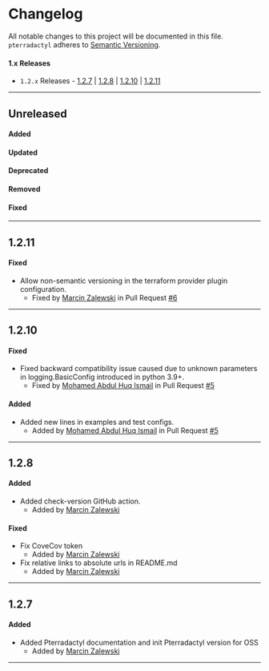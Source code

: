 # Changelog

All notable changes to this project will be documented in this file.
`pterradactyl` adheres to [Semantic Versioning](http://semver.org/).

#### 1.x Releases
- `1.2.x` Releases - [1.2.7](#127) | [1.2.8](#128) | [1.2.10](#1210) | [1.2.11](#1211) 

---
## Unreleased

#### Added

#### Updated

#### Deprecated

#### Removed

#### Fixed


---
## 1.2.11

#### Fixed
- Allow non-semantic versioning in the terraform provider plugin configuration.
  - Fixed by [Marcin Zalewski](https://github.com/marcinjzalewski) in Pull Request [#6](https://github.com/Nike-Inc/pterradactyl/pull/6)

---
## 1.2.10

#### Fixed
- Fixed backward compatibility issue caused due to unknown parameters in logging.BasicConfig introduced in python 3.9+.
  - Fixed by [Mohamed Abdul Huq Ismail](https://github.com/aisma7_nike) in Pull Request [#5](https://github.com/Nike-Inc/pterradactyl/pull/5)

#### Added
- Added new lines in examples and test configs.
  - Added by [Mohamed Abdul Huq Ismail](https://github.com/aisma7_nike) in Pull Request [#5](https://github.com/Nike-Inc/pterradactyl/pull/5)


---
## 1.2.8

#### Added
- Added check-version GitHub action.
  - Added by [Marcin Zalewski](https://github.com/marcinjzalewski)

#### Fixed
- Fix CoveCov token
  - Added by [Marcin Zalewski](https://github.com/marcinjzalewski)
- Fix relative links to absolute urls in README.md
  - Added by [Marcin Zalewski](https://github.com/marcinjzalewski)

---
## 1.2.7

#### Added
- Added Pterradactyl documentation and init Pterradactyl version for OSS
  - Added by [Marcin Zalewski](https://github.com/marcinjzalewski)

---
